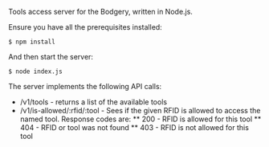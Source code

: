 Tools access server for the Bodgery, written in Node.js.

Ensure you have all the prerequisites installed:

    $ npm install

And then start the server:

    $ node index.js

The server implements the following API calls:

* /v1/tools - returns a list of the available tools
* /v1/is-allowed/:rfid/:tool - Sees if the given RFID is allowed to access 
  the named tool. Response codes are:
** 200 - RFID is allowed for this tool
** 404 - RFID or tool was not found
** 403 - RFID is not allowed for this tool
